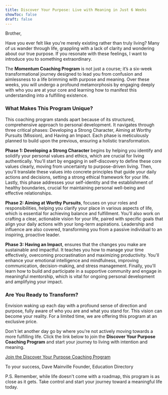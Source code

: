 ```yaml
---
title: Discover Your Purpose: Live with Meaning in Just 6 Weeks
showToc: false
draft: false
---
```


Brother,

Have you ever felt like you're merely existing rather than truly living? Many of us wander through life, grappling with a lack of clarity and wondering about our true purpose. If you resonate with these feelings, I want to introduce you to something extraordinary.

The **Momentum Coaching Program** is not just a course; it’s a six-week transformational journey designed to lead you from confusion and aimlessness to a life brimming with purpose and meaning. Over these weeks, you will undergo a profound metamorphosis by engaging deeply with who you are at your core and learning how to manifest this understanding into a fulfilling existence.

### What Makes This Program Unique?

This coaching program stands apart because of its structured, comprehensive approach to personal development. It navigates through three critical phases: Developing a Strong Character, Aiming at Worthy Pursuits (Mission), and Having an Impact. Each phase is meticulously planned to build upon the previous, ensuring a holistic transformation.

**Phase 1: Developing a Strong Character** begins by helping you identify and solidify your personal values and ethics, which are crucial for living authentically. You'll start by engaging in self-discovery to define these core values clearly, moving from uncertainty to purpose-driven living. Then, you'll translate these values into concrete principles that guide your daily actions and decisions, setting a strong ethical framework for your life. Lastly, this phase addresses your self-identity and the establishment of healthy boundaries, crucial for maintaining personal well-being and effective relationships.

**Phase 2: Aiming at Worthy Pursuits**, focuses on your roles and responsibilities, helping you clarify your place in various aspects of life, which is essential for achieving balance and fulfillment. You'll also work on crafting a clear, actionable vision for your life, paired with specific goals that align your daily actions with your long-term aspirations. Leadership and influence are also covered, transforming you from a passive individual to an inspiring, proactive leader.

**Phase 3: Having an Impact**, ensures that the changes you make are sustainable and impactful. It teaches you how to manage your time effectively, overcoming procrastination and maximizing productivity. You'll enhance your emotional intelligence and mindfulness, improving communication, decision-making, and stress management. Finally, you'll learn how to build and participate in a supportive community and engage in meaningful mentorship, which is vital for ongoing personal development and amplifying your impact.

### Are You Ready to Transform?

Envision waking up each day with a profound sense of direction and purpose, fully aware of who you are and what you stand for. This vision can become your reality. For a limited time, we are offering this program at an exclusive price.

Don't let another day go by where you're not actively moving towards a more fulfilling life. Click the link below to join the **Discover Your Purpose Coaching Program** and start your journey to living with intention and meaning.

[Join the Discover Your Purpose Coaching Program](https://accelerate.thrivecart.com/6-week-momentum-sprint/)

To your success,
Dave Mainville
Founder, Education Directory

P.S. Remember, while life doesn't come with a roadmap, this program is as close as it gets. Take control and start your journey toward a meaningful life today.

